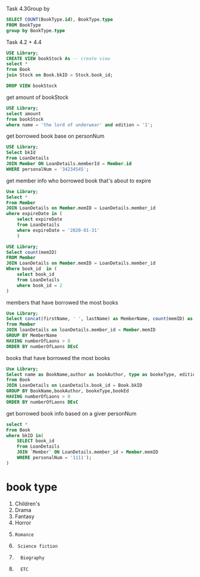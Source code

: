 Task 4.3Group by
```sql
SELECT COUNT(BookType.id), BookType.type
FROM BookType
group by BookType.type
```

Task 4.2 + 4.4 
```sql
USE Library;
CREATE VIEW bookStock As -- create view
select * 
from Book
join Stock on Book.bkID = Stock.book_id;

DROP VIEW bookStock
```

get amount of bookStock
```sql
USE Library;
select amount
from bookStock
where name = 'the lord of underwear' and edition = '1';
```

get borrowed book base on personNum
```sql
USE Library;
Select bkId
From LoanDetails
JOIN Member ON LoanDetails.memberId = Member.id
WHERE personalNum = '34234545';
```

get member info who borrowed book that's about to expire
``` sql
Use Library;
Select *
From Member
JOIN LoanDetails on Member.memID = LoanDetails.member_id
where expireDate in (
	select expireDate
    from LoanDetails
	where expireDate = '2020-01-31'
    )
```

``` sql
USE Library;
Select count(memID)
FROM Member
JOIN LoanDetails on Member.memID = LoanDetails.member_id
Where book_id  in (
	select book_id
    from LoanDetails
    where book_id = 2
)
```

members that have borrowed the most books
``` sql
Use Library;
Select concat(firstName, ' ', lastName) as MemberName, count(memID) as numberOfLaons
from Member
JOIN loanDetails on loanDetails.member_id = Member.memID
GROUP BY MemberName
HAVING numberOfLaons > 0
ORDER BY numberOfLaons DEsC

```
books that have borrowed the most books
``` sql
Use Library;
Select name as BookName,author as bookAuthor, type as bookeType, edition as bookEd ,count(bkID) as numberOfLaons
from Book
JOIN LoanDetails on LoanDetails.book_id = Book.bkID
GROUP BY BookName,bookAuthor, bookeType,bookEd
HAVING numberOfLaons > 0
ORDER BY numberOfLaons DEsC

```
get borrowed book info based on a giver personNum
``` sql
select *
From Book
where bkID in(
    SELECT book_id
    From LoanDetails
    JOIN `Member` ON LoanDetails.member_id = Member.memID
    WHERE personalNum = '1111');
)

```

# book type
1.  Children's 
2.  Drama 
3.   Fantasy 
4.    Horror 
5.     Romance
6.      Science fiction 
7.       Biography 
8.       ETC